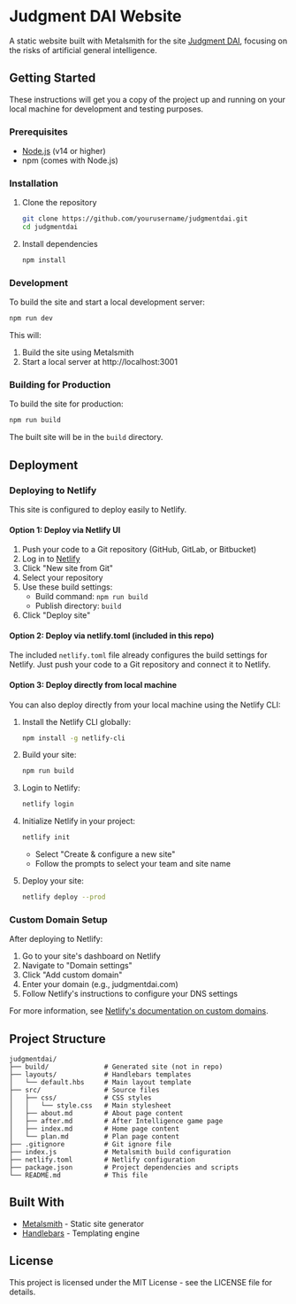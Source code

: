 # Judgment DAI Website

A static website built with Metalsmith for the site [Judgment DAI](https://judgmentdai.com), focusing on the risks of artificial general intelligence.

## Getting Started

These instructions will get you a copy of the project up and running on your local machine for development and testing purposes.

### Prerequisites

- [Node.js](https://nodejs.org/) (v14 or higher)
- npm (comes with Node.js)

### Installation

1. Clone the repository
   ```bash
   git clone https://github.com/yourusername/judgmentdai.git
   cd judgmentdai
   ```

2. Install dependencies
   ```bash
   npm install
   ```

### Development

To build the site and start a local development server:

```bash
npm run dev
```

This will:
1. Build the site using Metalsmith
2. Start a local server at http://localhost:3001

### Building for Production

To build the site for production:

```bash
npm run build
```

The built site will be in the `build` directory.

## Deployment

### Deploying to Netlify

This site is configured to deploy easily to Netlify.

#### Option 1: Deploy via Netlify UI

1. Push your code to a Git repository (GitHub, GitLab, or Bitbucket)
2. Log in to [Netlify](https://app.netlify.com/)
3. Click "New site from Git"
4. Select your repository
5. Use these build settings:
   - Build command: `npm run build`
   - Publish directory: `build`
6. Click "Deploy site"

#### Option 2: Deploy via netlify.toml (included in this repo)

The included `netlify.toml` file already configures the build settings for Netlify. Just push your code to a Git repository and connect it to Netlify.

#### Option 3: Deploy directly from local machine

You can also deploy directly from your local machine using the Netlify CLI:

1. Install the Netlify CLI globally:
   ```bash
   npm install -g netlify-cli
   ```

2. Build your site:
   ```bash
   npm run build
   ```

3. Login to Netlify:
   ```bash
   netlify login
   ```

4. Initialize Netlify in your project:
   ```bash
   netlify init
   ```
   - Select "Create & configure a new site"
   - Follow the prompts to select your team and site name

5. Deploy your site:
   ```bash
   netlify deploy --prod
   ```

### Custom Domain Setup

After deploying to Netlify:

1. Go to your site's dashboard on Netlify
2. Navigate to "Domain settings"
3. Click "Add custom domain"
4. Enter your domain (e.g., judgmentdai.com)
5. Follow Netlify's instructions to configure your DNS settings

For more information, see [Netlify's documentation on custom domains](https://docs.netlify.com/domains-https/custom-domains/).

## Project Structure

```
judgmentdai/
├── build/              # Generated site (not in repo)
├── layouts/            # Handlebars templates
│   └── default.hbs     # Main layout template
├── src/                # Source files
│   ├── css/            # CSS styles
│   │   └── style.css   # Main stylesheet
│   ├── about.md        # About page content
│   ├── after.md        # After Intelligence game page
│   ├── index.md        # Home page content
│   └── plan.md         # Plan page content
├── .gitignore          # Git ignore file
├── index.js            # Metalsmith build configuration
├── netlify.toml        # Netlify configuration
├── package.json        # Project dependencies and scripts
└── README.md           # This file
```

## Built With

* [Metalsmith](https://metalsmith.io/) - Static site generator
* [Handlebars](https://handlebarsjs.com/) - Templating engine

## License

This project is licensed under the MIT License - see the LICENSE file for details.
